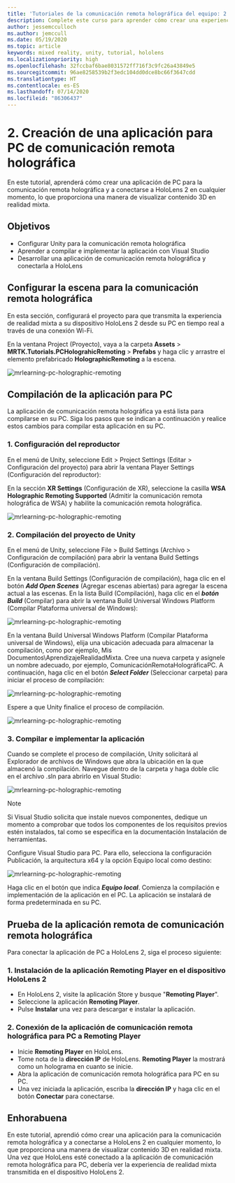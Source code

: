 ```yaml
---
title: 'Tutoriales de la comunicación remota holográfica del equipo: 2. Creación de una aplicación para equipos de comunicación remota holográfica'
description: Complete este curso para aprender cómo crear una experiencia de realidad mixta remota del PC a HoloLens 2.
author: jessemcculloch
ms.author: jemccull
ms.date: 05/19/2020
ms.topic: article
keywords: mixed reality, unity, tutorial, hololens
ms.localizationpriority: high
ms.openlocfilehash: 32fccbaf6bae8031572ff716f3c9fc26a43849e5
ms.sourcegitcommit: 96ae8258539b2f3edc104dd0dce8bc66f3647cdd
ms.translationtype: HT
ms.contentlocale: es-ES
ms.lasthandoff: 07/14/2020
ms.locfileid: "86306437"
---
```

# <a name="2-creating-a-holographic-remoting-pc-application"></a>2. Creación de una aplicación para PC de comunicación remota holográfica

En este tutorial, aprenderá cómo crear una aplicación de PC para la comunicación remota holográfica y a conectarse a HoloLens 2 en cualquier momento, lo que proporciona una manera de visualizar contenido 3D en realidad mixta.

## <a name="objectives"></a>Objetivos

* Configurar Unity para la comunicación remota holográfica
* Aprender a compilar e implementar la aplicación con Visual Studio
* Desarrollar una aplicación de comunicación remota holográfica y conectarla a HoloLens

## <a name="configuring-your-scene-for-holographic-remoting"></a>Configurar la escena para la comunicación remota holográfica

En esta sección, configurará el proyecto para que transmita la experiencia de realidad mixta a su dispositivo HoloLens 2 desde su PC en tiempo real a través de una conexión Wi-Fi.

En la ventana Project (Proyecto), vaya a la carpeta **Assets** > **MRTK.Tutorials.PCHolograhicRemoting** > **Prefabs** y haga clic y arrastre el elemento prefabricado **HolographicRemoting** a la escena.

![mrlearning-pc-holographic-remoting](images/mrlearning-pc-holographic-remoting/Tutorial2-Section1-Step1-1.png)

## <a name="build-your-application-to-pc"></a>Compilación de la aplicación para PC

La aplicación de comunicación remota holográfica ya está lista para compilarse en su PC. Siga los pasos que se indican a continuación y realice estos cambios para compilar esta aplicación en su PC.

### <a name="1-set-the-player-settings"></a>1. Configuración del reproductor

En el menú de Unity, seleccione Edit > Project Settings (Editar > Configuración del proyecto) para abrir la ventana Player Settings (Configuración del reproductor):

En la sección **XR Settings** (Configuración de XR), seleccione la casilla **WSA Holographic Remoting Supported** (Admitir la comunicación remota holográfica de WSA) y habilite la comunicación remota holográfica.

![mrlearning-pc-holographic-remoting](images/mrlearning-pc-holographic-remoting/Tutorial2-Section2-Step1-1.png)

### <a name="2-build-the-unity-project"></a>2. Compilación del proyecto de Unity

En el menú de Unity, seleccione File > Build Settings (Archivo > Configuración de compilación) para abrir la ventana Build Settings (Configuración de compilación).

En la ventana Build Settings (Configuración de compilación), haga clic en el botón ***Add Open Scenes*** (Agregar escenas abiertas) para agregar la escena actual a las escenas. En la lista Build (Compilación), haga clic en el ***botón Build*** (Compilar) para abrir la ventana Build Universal Windows Platform (Compilar Plataforma universal de Windows):

![mrlearning-pc-holographic-remoting](images/mrlearning-pc-holographic-remoting/Tutorial2-Section2-Step2-1.png)

En la ventana Build Universal Windows Platform (Compilar Plataforma universal de Windows), elija una ubicación adecuada para almacenar la compilación, como por ejemplo, Mis Documentos\AprendizajeRealidadMixta. Cree una nueva carpeta y asígnele un nombre adecuado, por ejemplo, ComunicaciónRemotaHolográficaPC. A continuación, haga clic en el botón ***Select Folder*** (Seleccionar carpeta) para iniciar el proceso de compilación:

![mrlearning-pc-holographic-remoting](images/mrlearning-pc-holographic-remoting/Tutorial2-Section2-Step2-2.png)

Espere a que Unity finalice el proceso de compilación.

![mrlearning-pc-holographic-remoting](images/mrlearning-pc-holographic-remoting/Tutorial2-Section2-Step2-3.png)

### <a name="3-build-and-deploy-the-application"></a>3. Compilar e implementar la aplicación

Cuando se complete el proceso de compilación, Unity solicitará al Explorador de archivos de Windows que abra la ubicación en la que almacenó la compilación. Navegue dentro de la carpeta y haga doble clic en el archivo .sln para abrirlo en Visual Studio:

![mrlearning-pc-holographic-remoting](images/mrlearning-pc-holographic-remoting/Tutorial2-Section2-Step3-1.png)

> [!NOTE]
> Si Visual Studio solicita que instale nuevos componentes, dedique un momento a comprobar que todos los componentes de los requisitos previos estén instalados, tal como se especifica en la documentación Instalación de herramientas.

Configure Visual Studio para PC. Para ello, selecciona la configuración Publicación, la arquitectura x64 y la opción Equipo local como destino:

![mrlearning-pc-holographic-remoting](images/mrlearning-pc-holographic-remoting/Tutorial2-Section2-Step3-2.png)

Haga clic en el botón que indica ***Equipo local***. Comienza la compilación e implementación de la aplicación en el PC. La aplicación se instalará de forma predeterminada en su PC.

## <a name="testing-holographic-remoting-remote-application"></a>Prueba de la aplicación remota de comunicación remota holográfica

Para conectar la aplicación de PC a HoloLens 2, siga el proceso siguiente:

### <a name="1-install-the-remoting-player-application-on-hololens-2-device"></a>1. Instalación de la aplicación Remoting Player en el dispositivo HoloLens 2

* En HoloLens 2, visite la aplicación Store y busque "**Remoting Player**".
* Seleccione la aplicación **Remoting Player**.
* Pulse **Instalar** una vez para descargar e instalar la aplicación.

### <a name="2-connect-the-holographic-remoting-pc-app-to-the-remoting-player"></a>2. Conexión de la aplicación de comunicación remota holográfica para PC a Remoting Player

* Inicie **Remoting Player** en HoloLens.
* Tome nota de la **dirección IP** de HoloLens. **Remoting Player** la mostrará como un holograma en cuanto se inicie.
* Abra la aplicación de comunicación remota holográfica para PC en su PC.
* Una vez iniciada la aplicación, escriba la **dirección IP** y haga clic en el botón **Conectar** para conectarse.

## <a name="congratulations"></a>Enhorabuena

En este tutorial, aprendió cómo crear una aplicación para la comunicación remota holográfica y a conectarse a HoloLens 2 en cualquier momento, lo que proporciona una manera de visualizar contenido 3D en realidad mixta. Una vez que HoloLens esté conectado a la aplicación de comunicación remota holográfica para PC, debería ver la experiencia de realidad mixta transmitida en el dispositivo HoloLens 2.
